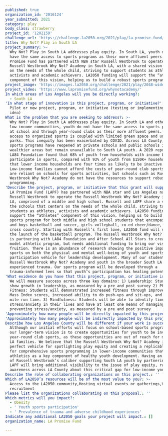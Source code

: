 ```yaml
---
published: true
organization_id: '2016124'
year_submitted: 2021
category: play
body_class: strawberry
project_id: '1202159'
challenge_url: 'https://challenge.la2050.org/2021/play/la-promise-fund/'
title: Why Not? Play in South LA
project_summary: >-
  Why Not? Play in South LA addresses play equity. In South LA, youth do not
  have the same access to sports programs as their more affluent peers. LA
  Promise Fund has partnered with NBA star Russell Westbrook to operate the
  Russell Westbrook Why Not? Academy in South LA, with a shared vision centered
  on the needs of the whole child, striving to support students as athletes,
  activists and academic achievers. LA2050 funding will support the “athletes”
  component of this vision, helping us to build a robust sports program.
project_image: 'https://images.la2050.org/challenge/2021/play/2048-wide/la-promise-fund.jpg'
project_video: 'https://www.lapromisefund.org/whynotacademy/'
In which areas of Los Angeles will you be directly working?:
  - South LA
'In what stage of innovation is this project, program, or initiative?': >-
  Pilot or new project, program, or initiative (testing or implementing a new
  idea)
What is the problem that you are seeking to address?: >-
  Why Not? Play in South LA addresses play equity. In South LA and other
  low-income communities, youth do not have the same access to sports programs
  at school and through year-round clubs as their more affluent peers. Lack of
  access to organized sports is coupled with limited green space and unsafe
  parks. This inequity has been exacerbated by COVID. Across LA County, school
  sports programs have reopened at private schools and public schools in
  wealthier areas but remain unavailable to South LA youth. A 2020 report by the
  LA84 Foundation found that 68% of youth from households with income below 35K
  participate in sports, compared with 93% of youth from $150K+ households and
  that lower income households are four times as likely to be inactive.
  Low-income families cannot afford the costs of year-round club sports, so they
  are reliant on schools for sports activities, but schools such as Russell
  Westbrook Why Not? Academy do not have the resources to support robust sports
  programming.
'Describe the project, program, or initiative that this grant will support to address the problem identified.': >-
  LA Promise Fund (LAPF) has partnered with NBA star and Los Angeles native
  Russell Westbrook to operate the Russell Westbrook Why Not? Academy in South
  LA, comprised of a middle and high school. Russell and LAPF share a vision for
  the schools that centers on the needs of the whole child, striving to support
  students as athletes, activists and academic achievers. LA2050 funding will
  support the “athletes” component of this vision, helping us to build a robust
  sports program for both middle and high school students that encompasses girls
  and boys basketball and soccer, girls volleyball, co-ed cheer/dance, and co-ed
  cross country. Starting with Russell’s first love, LA2050 fund will support
  the launch of the basketball program. The Russell Westbrook Why Not? Academy
  is partnering with LA84 Foundation and After School All Stars to create a
  model athletic program, but needs additional funding to bring our vision to
  fruition. There is an abundance of research showing the positive impacts of
  sports on both the physical and mental well-being of youth and sports
  participation vehicle for leadership development. Many of our students at
  Russell Westbrook Why Not? Academy and youth in the broader South LA area have
  experienced trauma. Our sports program will be developed through a
  trauma-informed lens so that youth’s participation has healing potential.
'What evidence do you have that this project, program, or initiative is or will be successful, and how will you define and measure success?': >-
  We will measure success across three key domains: 1) Leadership: Students will
  show growth in leadership, as measured by a pre and post survey 2) Physical
  Fitness: Students will demonstrated increased fitness through improved Body
  Mass Index scores, increased ability to do push-ups and sit-ups, and decreased
  mile run time. 3) Mindfulness: Students will be able to identify times of
  stress/anxiety in their lives and have at least one means of managing or
  preventing stress/anxiety, as measured by a pre and post survey
'Approximately how many people will be directly impacted by this project, program, or initiative?': '60'
'Approximately how many people will be indirectly impacted by this project, program, or initiative?': '240'
Describe how Los Angeles County will be different if your work is successful.: >-
  Although our initial efforts will focus on school-based sports programming,
  our longer-term vision is to create opportunities for youth to be involved in
  year-round club sports, as these opportunities are out of reach for most South
  LA families. We believe that the Russell Westbrook Why Not? Academy is the
  perfect vehicle for spotlighting play equity and creating a replicable model
  for comprehensive sports programming in lower-income communities that embraces
  athletics as a key component of healthy youth development. Having an athlete
  of Russell Westbrook’s caliber supporting South LA youth by partnering with
  LAPF will bring additional visibility to the issue of play equity, raising
  awareness across LA County about this critical gap for low-income youth.
Describe the role of collaborating organizations on this project.: ''
Which of LA2050’s resources will be of the most value to you?: >-
  Access to the LA2050 community,Hosting virtual events or gatherings,Volunteer
  recruitment
Please list the organizations collaborating on this proposal.: ''
Which metrics will you impact?:
  - Obesity
  - ' Youth sports participation'
  - ' Prevalence of trauma and adverse childhood experiences'
Indicate any additional LA2050 goals your project will impact.: []
organization_name: LA Promise Fund

---
```

